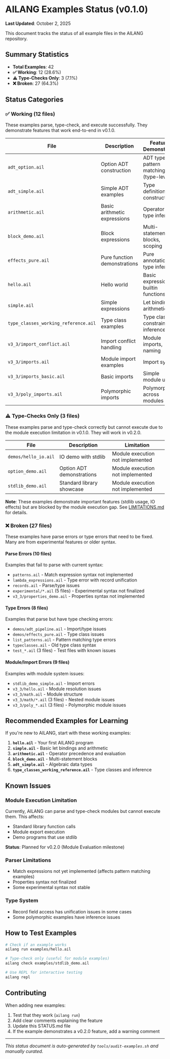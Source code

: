 # AILANG Examples Status (v0.1.0)

**Last Updated**: October 2, 2025

This document tracks the status of all example files in the AILANG repository.

## Summary Statistics

- **Total Examples**: 42
- **✅ Working**: 12 (28.6%)
- **⚠️ Type-Checks Only**: 3 (7.1%)
- **❌ Broken**: 27 (64.3%)

## Status Categories

### ✅ Working (12 files)
These examples parse, type-check, and execute successfully. They demonstrate features that work end-to-end in v0.1.0.

| File | Description | Features Demonstrated |
|------|-------------|----------------------|
| `adt_option.ail` | Option ADT construction | ADT types, pattern matching (type-level) |
| `adt_simple.ail` | Simple ADT examples | Type definitions, constructors |
| `arithmetic.ail` | Basic arithmetic expressions | Operators, type inference |
| `block_demo.ail` | Block expressions | Multi-statement blocks, scoping |
| `effects_pure.ail` | Pure function demonstrations | Pure annotations, type inference |
| `hello.ail` | Hello world | Basic expressions, builtin functions |
| `simple.ail` | Simple expressions | Let bindings, arithmetic |
| `type_classes_working_reference.ail` | Type class examples | Type classes, constraints, inference |
| `v3_3/import_conflict.ail` | Import conflict handling | Module imports, naming |
| `v3_3/imports.ail` | Module import examples | Import system |
| `v3_3/imports_basic.ail` | Basic imports | Simple module usage |
| `v3_3/poly_imports.ail` | Polymorphic imports | Polymorphism across modules |

### ⚠️ Type-Checks Only (3 files)
These examples parse and type-check correctly but cannot execute due to the module execution limitation in v0.1.0. They will work in v0.2.0.

| File | Description | Limitation |
|------|-------------|------------|
| `demos/hello_io.ail` | IO demo with stdlib | Module execution not implemented |
| `option_demo.ail` | Option ADT demonstrations | Module execution not implemented |
| `stdlib_demo.ail` | Standard library showcase | Module execution not implemented |

**Note**: These examples demonstrate important features (stdlib usage, IO effects) but are blocked by the module execution gap. See [LIMITATIONS.md](../docs/LIMITATIONS.md) for details.

### ❌ Broken (27 files)
These examples have parse errors or type errors that need to be fixed. Many are from experimental features or older syntax.

#### Parse Errors (10 files)
Examples that fail to parse with current syntax:

- `patterns.ail` - Match expression syntax not implemented
- `lambda_expressions.ail` - Type error with record unification
- `records.ail` - Parse/type issues
- `experimental/*.ail` (5 files) - Experimental syntax not finalized
- `v3_3/properties_demo.ail` - Properties syntax not implemented

#### Type Errors (8 files)
Examples that parse but have type checking errors:

- `demos/adt_pipeline.ail` - Import/type issues
- `demos/effects_pure.ail` - Type class issues
- `list_patterns.ail` - Pattern matching type errors
- `typeclasses.ail` - Old type class syntax
- `test_*.ail` (3 files) - Test files with known issues

#### Module/Import Errors (9 files)
Examples with module system issues:

- `stdlib_demo_simple.ail` - Import errors
- `v3_3/hello.ail` - Module resolution issues
- `v3_3/math.ail` - Module structure
- `v3_3/math/*.ail` (3 files) - Nested module issues
- `v3_3/poly_*.ail` (3 files) - Polymorphic module issues

## Recommended Examples for Learning

If you're new to AILANG, start with these working examples:

1. **`hello.ail`** - Your first AILANG program
2. **`simple.ail`** - Basic let bindings and arithmetic
3. **`arithmetic.ail`** - Operator precedence and evaluation
4. **`block_demo.ail`** - Multi-statement blocks
5. **`adt_simple.ail`** - Algebraic data types
6. **`type_classes_working_reference.ail`** - Type classes and inference

## Known Issues

### Module Execution Limitation
Currently, AILANG can parse and type-check modules but cannot execute them. This affects:
- Standard library function calls
- Module export execution
- Demo programs that use stdlib

**Status**: Planned for v0.2.0 (Module Evaluation milestone)

### Parser Limitations
- Match expressions not yet implemented (affects pattern matching examples)
- Properties syntax not finalized
- Some experimental syntax not stable

### Type System
- Record field access has unification issues in some cases
- Some polymorphic examples have inference issues

## How to Test Examples

```bash
# Check if an example works
ailang run examples/hello.ail

# Type-check only (useful for module examples)
ailang check examples/stdlib_demo.ail

# Use REPL for interactive testing
ailang repl
```

## Contributing

When adding new examples:
1. Test that they work (`ailang run`)
2. Add clear comments explaining the feature
3. Update this STATUS.md file
4. If the example demonstrates a v0.2.0 feature, add a warning comment

---

*This status document is auto-generated by `tools/audit-examples.sh` and manually curated.*
